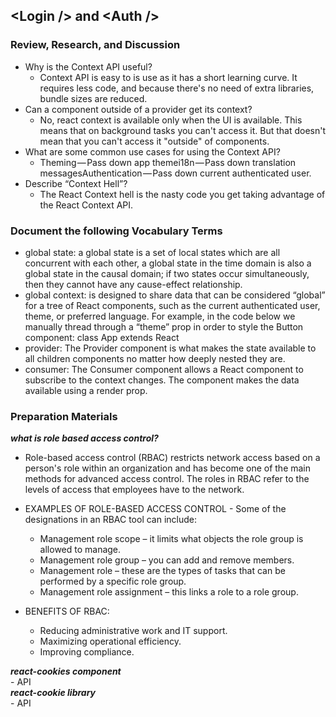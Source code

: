 ## \<Login /\> and \<Auth /\>

### Review, Research, and Discussion
- Why is the Context API useful?
    - Context API is easy to is use as it has a short learning curve. It requires less code, and because there's no need of extra libraries, bundle sizes are reduced.
- Can a component outside of a provider get its context?
    - No, react context is available only when the UI is available. This means that on background tasks you can't access it. But that doesn't mean that you can't access it "outside" of components.
- What are some common use cases for using the Context API?
    - Theming — Pass down app themei18n — Pass down translation messagesAuthentication — Pass down current authenticated user.
- Describe “Context Hell”?
    - The React Context hell is the nasty code you get taking advantage of the React Context API.

### Document the following Vocabulary Terms
- global state: a global state is a set of local states which are all concurrent with each other, a global state in the time domain is also a global state in the causal domain; if two states occur simultaneously, then they cannot have any cause-effect relationship.
- global context: is designed to share data that can be considered “global” for a tree of React components, such as the current authenticated user, theme, or preferred language. For example, in the code below we manually thread through a “theme” prop in order to style the Button component: class App extends React
- provider: The Provider component is what makes the state available to all children components no matter how deeply nested they are. 
- consumer: The Consumer component allows a React component to subscribe to the context changes. The component makes the data available using a render prop.

### Preparation Materials
***what is role based access control?***
- Role-based access control (RBAC) restricts network access based on a person's role within an organization and has become one of the main methods for advanced access control. The roles in RBAC refer to the levels of access that employees have to the network.
- EXAMPLES OF ROLE-BASED ACCESS CONTROL - Some of the designations in an RBAC tool can include:
    - Management role scope – it limits what objects the role group is allowed to manage.
    - Management role group – you can add and remove members.
    - Management role – these are the types of tasks that can be performed by a specific role group.
    - Management role assignment – this links a role to a role group.                                                          
    
- BENEFITS OF RBAC:
    - Reducing administrative work and IT support.
    - Maximizing operational efficiency.
    - Improving compliance.

***react-cookies component***                                    
    - API                                 
***react-cookie library***                                             
    - API                               
                   



